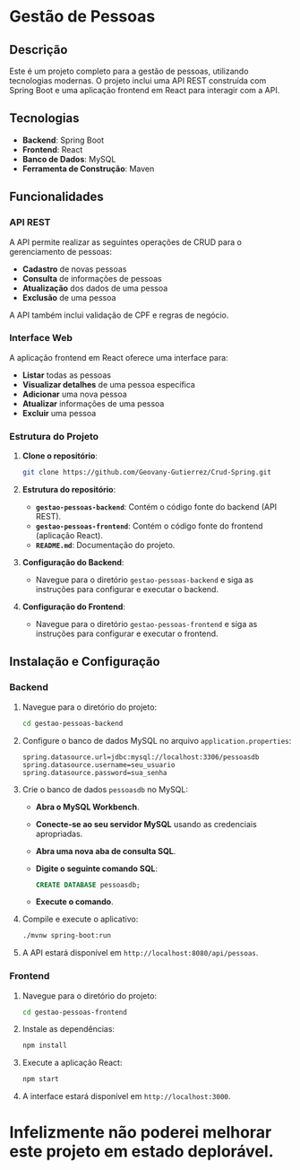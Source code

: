 # Gestão de Pessoas

## Descrição

Este é um projeto completo para a gestão de pessoas, utilizando tecnologias modernas. O projeto inclui uma API REST construída com Spring Boot e uma aplicação frontend em React para interagir com a API.

## Tecnologias

- **Backend**: Spring Boot
- **Frontend**: React
- **Banco de Dados**: MySQL
- **Ferramenta de Construção**: Maven

## Funcionalidades

### API REST

A API permite realizar as seguintes operações de CRUD para o gerenciamento de pessoas:

- **Cadastro** de novas pessoas
- **Consulta** de informações de pessoas
- **Atualização** dos dados de uma pessoa
- **Exclusão** de uma pessoa

A API também inclui validação de CPF e regras de negócio.

### Interface Web

A aplicação frontend em React oferece uma interface para:

- **Listar** todas as pessoas
- **Visualizar detalhes** de uma pessoa específica
- **Adicionar** uma nova pessoa
- **Atualizar** informações de uma pessoa
- **Excluir** uma pessoa

### Estrutura do Projeto

1. **Clone o repositório**:

    ```bash
    git clone https://github.com/Geovany-Gutierrez/Crud-Spring.git
    ```

2. **Estrutura do repositório**:

    - **`gestao-pessoas-backend`**: Contém o código fonte do backend (API REST).
    - **`gestao-pessoas-frontend`**: Contém o código fonte do frontend (aplicação React).
    - **`README.md`**: Documentação do projeto.

3. **Configuração do Backend**:

    - Navegue para o diretório `gestao-pessoas-backend` e siga as instruções para configurar e executar o backend.

4. **Configuração do Frontend**:

    - Navegue para o diretório `gestao-pessoas-frontend` e siga as instruções para configurar e executar o frontend.

## Instalação e Configuração

### Backend

1. Navegue para o diretório do projeto:

    ```bash
    cd gestao-pessoas-backend
    ```

2. Configure o banco de dados MySQL no arquivo `application.properties`:

    ```properties
    spring.datasource.url=jdbc:mysql://localhost:3306/pessoasdb
    spring.datasource.username=seu_usuario
    spring.datasource.password=sua_senha
    ```

3. Crie o banco de dados `pessoasdb` no MySQL:

    - **Abra o MySQL Workbench**.
    - **Conecte-se ao seu servidor MySQL** usando as credenciais apropriadas.
    - **Abra uma nova aba de consulta SQL**.
    - **Digite o seguinte comando SQL**:

      ```sql
      CREATE DATABASE pessoasdb;
      ```

    - **Execute o comando**.

4. Compile e execute o aplicativo:

    ```bash
    ./mvnw spring-boot:run
    ```

5. A API estará disponível em `http://localhost:8080/api/pessoas`.

### Frontend

1. Navegue para o diretório do projeto:

    ```bash
    cd gestao-pessoas-frontend
    ```

2. Instale as dependências:

    ```bash
    npm install
    ```

3. Execute a aplicação React:

    ```bash
    npm start
    ```

4. A interface estará disponível em `http://localhost:3000`.

# Infelizmente não poderei melhorar este projeto em estado deplorável.